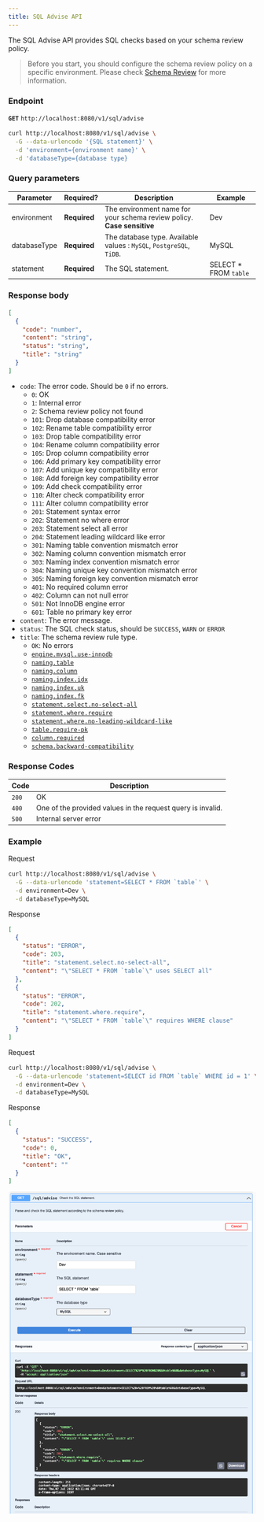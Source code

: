 ```yaml
---
title: SQL Advise API
---
```


The SQL Advise API provides SQL checks based on your schema review policy.

> Before you start, you should configure the schema review policy on a specific environment. Please check [Schema Review](/docs/use-bytebase/schema-review/overview) for more information.

### Endpoint

**`GET`** `http://localhost:8080/v1/sql/advise`

```bash
curl http://localhost:8080/v1/sql/advise \
  -G --data-urlencode '{SQL statement}' \
  -d 'environment={environment name}' \
  -d 'databaseType={database type}
```

### Query parameters

| Parameter    | Required?    | Description                                                            | Example                |
| ------------ | ------------ | ---------------------------------------------------------------------- | ---------------------- |
| environment  | **Required** | The environment name for your schema review policy. **Case sensitive** | Dev                    |
| databaseType | **Required** | The database type. Available values : `MySQL`, `PostgreSQL`, `TiDB`.   | MySQL                  |
| statement    | **Required** | The SQL statement.                                                     | SELECT \* FROM `table` |

### Response body

```json
[
  {
    "code": "number",
    "content": "string",
    "status": "string",
    "title": "string"
  }
]
```

- `code`: The error code. Should be `0` if no errors.
  - `0`: OK
  - `1`: Internal error
  - `2`: Schema review policy not found
  - `101`: Drop database compatibility error
  - `102`: Rename table compatibility error
  - `103`: Drop table compatibility error
  - `104`: Rename column compatibility error
  - `105`: Drop column compatibility error
  - `106`: Add primary key compatibility error
  - `107`: Add unique key compatibility error
  - `108`: Add foreign key compatibility error
  - `109`: Add check compatibility error
  - `110`: Alter check compatibility error
  - `111`: Alter column compatibility error
  - `201`: Statement syntax error
  - `202`: Statement no where error
  - `203`: Statement select all error
  - `204`: Statement leading wildcard like error
  - `301`: Naming table convention mismatch error
  - `302`: Naming column convention mismatch error
  - `303`: Naming index convention mismatch error
  - `304`: Naming unique key convention mismatch error
  - `305`: Naming foreign key convention mismatch error
  - `401`: No required column error
  - `402`: Column can not null error
  - `501`: Not InnoDB engine error
  - `601`: Table no primary key error
- `content`: The error message.
- `status`: The SQL check status, should be `SUCCESS`, `WARN` or `ERROR`
- `title`: The schema review rule type.
  - `OK`: No errors
  - [`engine.mysql.use-innodb`](/docs/features/schema-review/engine-mysql-use-innodb)
  - [`naming.table`](/docs/features/schema-review/naming-table)
  - [`naming.column`](/docs/features/schema-review/naming-column)
  - [`naming.index.idx`](/docs/features/schema-review/naming-index-idx)
  - [`naming.index.uk`](/docs/features/schema-review/naming-index-uk)
  - [`naming.index.fk`](/docs/features/schema-review/naming-index-fk)
  - [`statement.select.no-select-all`](/docs/features/schema-review/query-select-no-select-all)
  - [`statement.where.require`](/docs/features/schema-review/query-where-require)
  - [`statement.where.no-leading-wildcard-like`](/docs/features/schema-review/query-where-no-leading-wildcard-like)
  - [`table.require-pk`](/docs/features/schema-review/table-require-pk)
  - [`column.required`](/docs/features/schema-review/column-required)
  - [`schema.backward-compatibility`](/docs/features/schema-review/schema-migration-compatibility)

### Response Codes

| Code  | Description                                                 |
| ----- | ----------------------------------------------------------- |
| `200` | OK                                                          |
| `400` | One of the provided values in the request query is invalid. |
| `500` | Internal server error                                       |

### Example

Request

```bash
curl http://localhost:8080/v1/sql/advise \
  -G --data-urlencode 'statement=SELECT * FROM `table`' \
  -d environment=Dev \
  -d databaseType=MySQL
```

Response

```json
[
  {
    "status": "ERROR",
    "code": 203,
    "title": "statement.select.no-select-all",
    "content": "\"SELECT * FROM `table`\" uses SELECT all"
  },
  {
    "status": "ERROR",
    "code": 202,
    "title": "statement.where.require",
    "content": "\"SELECT * FROM `table`\" requires WHERE clause"
  }
]
```

Request

```bash
curl http://localhost:8080/v1/sql/advise \
  -G --data-urlencode 'statement=SELECT id FROM `table` WHERE id = 1' \
  -d environment=Dev \
  -d databaseType=MySQL
```

Response

```json
[
  {
    "status": "SUCCESS",
    "code": 0,
    "title": "OK",
    "content": ""
  }
]
```

![openapi-sql-advise](/static/docs/openapi-sql-advise.webp)
